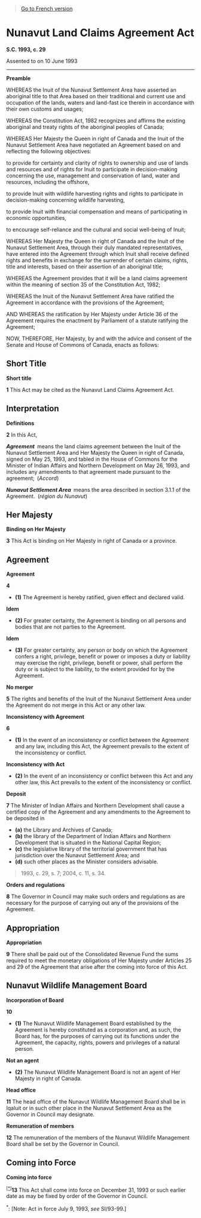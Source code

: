 > [Go to French version](/fr/Lois/Lois%20du%20Canada/1993/ch.%2029.md)

# Nunavut Land Claims Agreement Act

**S.C. 1993, c. 29**


Assented to on 10 June 1993

----------




**Preamble**

WHEREAS the Inuit of the Nunavut Settlement Area have asserted an aboriginal title to that Area based on their traditional and current use and occupation of the lands, waters and land-fast ice therein in accordance with their own customs and usages;

WHEREAS the Constitution Act, 1982 recognizes and affirms the existing aboriginal and treaty rights of the aboriginal peoples of Canada;

WHEREAS Her Majesty the Queen in right of Canada and the Inuit of the Nunavut Settlement Area have negotiated an Agreement based on and reflecting the following objectives:

to provide for certainty and clarity of rights to ownership and use of lands and resources and of rights for Inuit to participate in decision-making concerning the use, management and conservation of land, water and resources, including the offshore,

to provide Inuit with wildlife harvesting rights and rights to participate in decision-making concerning wildlife harvesting,

to provide Inuit with financial compensation and means of participating in economic opportunities,

to encourage self-reliance and the cultural and social well-being of Inuit;

WHEREAS Her Majesty the Queen in right of Canada and the Inuit of the Nunavut Settlement Area, through their duly mandated representatives, have entered into the Agreement through which Inuit shall receive defined rights and benefits in exchange for the surrender of certain claims, rights, title and interests, based on their assertion of an aboriginal title;

WHEREAS the Agreement provides that it will be a land claims agreement within the meaning of section 35 of the Constitution Act, 1982;

WHEREAS the Inuit of the Nunavut Settlement Area have ratified the Agreement in accordance with the provisions of the Agreement;

AND WHEREAS the ratification by Her Majesty under Article 36 of the Agreement requires the enactment by Parliament of a statute ratifying the Agreement;



NOW, THEREFORE, Her Majesty, by and with the advice and consent of the Senate and House of Commons of Canada, enacts as follows:






## Short Title



**Short title**

**1** This Act may be cited as the Nunavut Land Claims Agreement Act.




## Interpretation



**Definitions**

**2** In this Act,

***Agreement*** means the land claims agreement between the Inuit of the Nunavut Settlement Area and Her Majesty the Queen in right of Canada, signed on May 25, 1993, and tabled in the House of Commons for the Minister of Indian Affairs and Northern Development on May 26, 1993, and includes any amendments to that agreement made pursuant to the agreement; (*Accord*)

***Nunavut Settlement Area*** means the area described in section 3.1.1 of the Agreement. (*région du Nunavut*)




## Her Majesty



**Binding on Her Majesty**

**3** This Act is binding on Her Majesty in right of Canada or a province.




## Agreement



**Agreement**

**4** 

- **(1)** The Agreement is hereby ratified, given effect and declared valid.

**Idem**

- **(2)** For greater certainty, the Agreement is binding on all persons and bodies that are not parties to the Agreement.

**Idem**

- **(3)** For greater certainty, any person or body on which the Agreement confers a right, privilege, benefit or power or imposes a duty or liability may exercise the right, privilege, benefit or power, shall perform the duty or is subject to the liability, to the extent provided for by the Agreement.




**No merger**

**5** The rights and benefits of the Inuit of the Nunavut Settlement Area under the Agreement do not merge in this Act or any other law.




**Inconsistency with Agreement**

**6** 

- **(1)** In the event of an inconsistency or conflict between the Agreement and any law, including this Act, the Agreement prevails to the extent of the inconsistency or conflict.

**Inconsistency with Act**

- **(2)** In the event of an inconsistency or conflict between this Act and any other law, this Act prevails to the extent of the inconsistency or conflict.




**Deposit**

**7** The Minister of Indian Affairs and Northern Development shall cause a certified copy of the Agreement and any amendments to the Agreement to be deposited in
- **(a)** the Library and Archives of Canada;
- **(b)** the library of the Department of Indian Affairs and Northern Development that is situated in the National Capital Region;
- **(c)** the legislative library of the territorial government that has jurisdiction over the Nunavut Settlement Area; and
- **(d)** such other places as the Minister considers advisable.
> 1993, c. 29, s. 7; 2004, c. 11, s. 34.





**Orders and regulations**

**8** The Governor in Council may make such orders and regulations as are necessary for the purpose of carrying out any of the provisions of the Agreement.




## Appropriation



**Appropriation**

**9** There shall be paid out of the Consolidated Revenue Fund the sums required to meet the monetary obligations of Her Majesty under Articles 25 and 29 of the Agreement that arise after the coming into force of this Act.




## Nunavut Wildlife Management Board



**Incorporation of Board**

**10** 

- **(1)** The Nunavut Wildlife Management Board established by the Agreement is hereby constituted as a corporation and, as such, the Board has, for the purposes of carrying out its functions under the Agreement, the capacity, rights, powers and privileges of a natural person.

**Not an agent**

- **(2)** The Nunavut Wildlife Management Board is not an agent of Her Majesty in right of Canada.




**Head office**

**11** The head office of the Nunavut Wildlife Management Board shall be in Iqaluit or in such other place in the Nunavut Settlement Area as the Governor in Council may designate.




**Remuneration of members**

**12** The remuneration of the members of the Nunavut Wildlife Management Board shall be set by the Governor in Council.




## Coming into Force



**Coming into force**

<sup><a href='#N-28.7_en_1'>[*]</a></sup>**13** This Act shall come into force on December 31, 1993 or such earlier date as may be fixed by order of the Governor in Council.

<a name='N-28.7_en_1'><sup>*</sup></a>: [Note: Act in force July 9, 1993, *see* SI/93-99.]<br />


